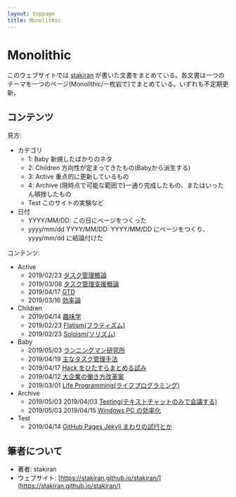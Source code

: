 ```yaml
---
layout: toppage
title: Monolithic
---
```


# Monolithic
このウェブサイトでは [stakiran](https://stakiran.github.io/stakiran/) が書いた文書をまとめている。各文書は一つのテーマを一つのページ(Monolithic/一枚岩で)でまとめている。いずれも不定期更新。

## コンテンツ
見方:

- カテゴリ
  - 1: Baby 新規したばかりのネタ
  - 2: Children 方向性が定まってきたもの(Babyから派生する)
  - 3: Active 重点的に更新しているもの
  - 4: Archive (現時点で可能な範囲で)一通り完成したもの、またはいったん頓挫したもの
  - Test このサイトの実験など
- 日付
  - YYYY/MM/DD: この日にページをつくった
  - yyyy/mm/dd YYYY/MM/DD: YYYY/MM/DD にページをつくり、yyyy/mm/dd に結論付けた

コンテンツ:

- Active
  - 2019/02/23 [タスク管理概論](task_management.md)
  - 2019/03/08 [タスク管理支援概論](task_management_support.md)
  - 2019/04/17 [GTD](gtd.md)
  - 2019/03/16 [効率論](efficy.md)
- Children
  - 2019/04/14 [趣味学](hobbilogy.md)
  - 2019/02/23 [Flatism(フラティズム)](flatism.md)
  - 2019/02/23 [Soloism(ソリズム)](soloism.md)
- Baby
  - 2019/05/03 [ランニングマン研究所](runningman.md)
  - 2019/04/19 [主なタスク管理手法](task_mamagement_methods.md)
  - 2019/04/17 [Hack をひたすらまとめる試み](hacks.md)
  - 2019/04/12 [大企業の働き方改革案](my_hatarakikata_kaikaku_of_daikigyo.md)
  - 2019/03/01 [Life Programming(ライフプログラミング)](life_programming.md)
- Archive
  - 2019/05/03 2019/04/03 [Teeting(テキストチャットのみで会議する)](teeting.md)
  - 2019/05/03 2019/04/15 [Windows PC の効率化](efficy_windows.md)
- Test
  - 2019/04/14 [GitHub Pages Jekyll まわりの試行とか](test_githuboages_jekyll.md)

## 筆者について
- 著者: stakiran
- ウェブサイト: [https://stakiran.github.io/stakiran/](https://stakiran.github.io/stakiran/)
